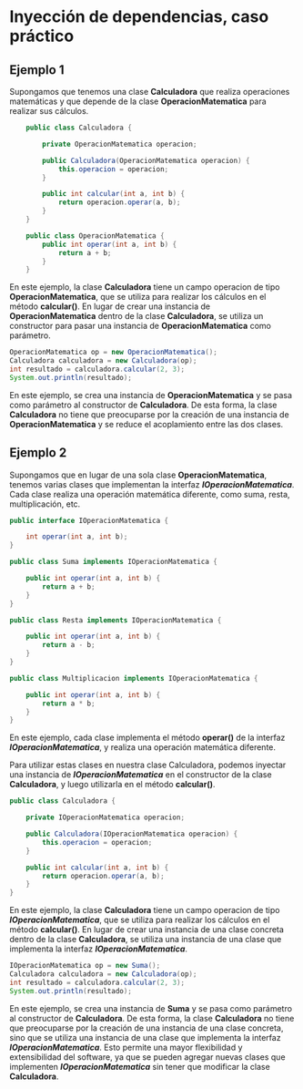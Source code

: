 # Inyección de dependencias, caso práctico

## Ejemplo 1

Supongamos que tenemos una clase **Calculadora** que realiza operaciones matemáticas y que depende de la clase **OperacionMatematica** para realizar sus cálculos.

```java
    public class Calculadora {

        private OperacionMatematica operacion;

        public Calculadora(OperacionMatematica operacion) {
            this.operacion = operacion;
        }

        public int calcular(int a, int b) {
            return operacion.operar(a, b);
        }
    }

    public class OperacionMatematica {
        public int operar(int a, int b) {
            return a + b;
        }
    }
```

En este ejemplo, la clase **Calculadora** tiene un campo operacion de tipo **OperacionMatematica**, que se utiliza para realizar los cálculos en el método **calcular()**. En lugar de crear una instancia de **OperacionMatematica** dentro de la clase **Calculadora**, se utiliza un constructor para pasar una instancia de **OperacionMatematica** como parámetro.

```java
OperacionMatematica op = new OperacionMatematica();
Calculadora calculadora = new Calculadora(op);
int resultado = calculadora.calcular(2, 3);
System.out.println(resultado);
```

En este ejemplo, se crea una instancia de **OperacionMatematica** y se pasa como parámetro al constructor de **Calculadora**. De esta forma, la clase **Calculadora** no tiene que preocuparse por la creación de una instancia de **OperacionMatematica** y se reduce el acoplamiento entre las dos clases.

## Ejemplo 2

Supongamos que en lugar de una sola clase **OperacionMatematica**, tenemos varias clases que implementan la interfaz ***IOperacionMatematica***. Cada clase realiza una operación matemática diferente, como suma, resta, multiplicación, etc.

```java
public interface IOperacionMatematica {

    int operar(int a, int b);
}

public class Suma implements IOperacionMatematica {

    public int operar(int a, int b) {
        return a + b;
    }
}

public class Resta implements IOperacionMatematica {

    public int operar(int a, int b) {
        return a - b;
    }
}

public class Multiplicacion implements IOperacionMatematica {

    public int operar(int a, int b) {
        return a * b;
    }
}
```

En este ejemplo, cada clase implementa el método **operar()** de la interfaz ***IOperacionMatematica***, y realiza una operación matemática diferente.

Para utilizar estas clases en nuestra clase Calculadora, podemos inyectar una instancia de ***IOperacionMatematica*** en el constructor de la clase **Calculadora**, y luego utilizarla en el método **calcular()**.

```java
public class Calculadora {

    private IOperacionMatematica operacion;

    public Calculadora(IOperacionMatematica operacion) {
        this.operacion = operacion;
    }

    public int calcular(int a, int b) {
        return operacion.operar(a, b);
    }
}
```

En este ejemplo, la clase **Calculadora** tiene un campo operacion de tipo ***IOperacionMatematica***, que se utiliza para realizar los cálculos en el método **calcular()**. En lugar de crear una instancia de una clase concreta dentro de la clase **Calculadora**, se utiliza una instancia de una clase que implementa la interfaz ***IOperacionMatematica***.

```java
IOperacionMatematica op = new Suma();
Calculadora calculadora = new Calculadora(op);
int resultado = calculadora.calcular(2, 3);
System.out.println(resultado);
```

En este ejemplo, se crea una instancia de **Suma** y se pasa como parámetro al constructor de **Calculadora**. De esta forma, la clase **Calculadora** no tiene que preocuparse por la creación de una instancia de una clase concreta, sino que se utiliza una instancia de una clase que implementa la interfaz ***IOperacionMatematica***. Esto permite una mayor flexibilidad y extensibilidad del software, ya que se pueden agregar nuevas clases que implementen ***IOperacionMatematica*** sin tener que modificar la clase **Calculadora**.
